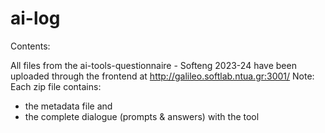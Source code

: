 # ai-log

Contents:

All files from the ai-tools-questionnaire - Softeng 2023-24 have been uploaded through the frontend at http://galileo.softlab.ntua.gr:3001/
Note: Each zip file contains:

- the metadata file and
- the complete dialogue (prompts & answers) with the tool